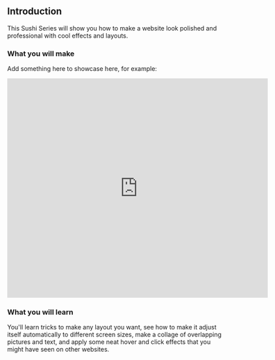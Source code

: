 ## Introduction

This Sushi Series will show you how to make a website look polished and professional with cool effects and layouts. 

### What you will make

Add something here to showcase here, for example:

<div class="trinket">
  <iframe src="https://trinket.io/embed/html/1b60a25bf3?outputOnly=true&start=result" width="600" height="505" frameborder="0" marginwidth="0" marginheight="0" allowfullscreen>
  </iframe>
  <!-- <img src="images/magazine-final.png"> -->
</div>

### What you will learn

You'll learn tricks to make any layout you want, see how to make it adjust itself automatically to different screen sizes, make a collage of overlapping pictures and text, and apply some neat hover and click effects that you might have seen on other websites.

